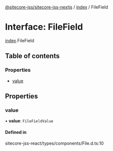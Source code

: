 [@sitecore-jss/sitecore-jss-nextjs](../README.md) / [index](../modules/index.md) / FileField

# Interface: FileField

[index](../modules/index.md).FileField

## Table of contents

### Properties

- [value](index.FileField.md#value)

## Properties

### value

• **value**: `FileFieldValue`

#### Defined in

sitecore-jss-react/types/components/File.d.ts:10
